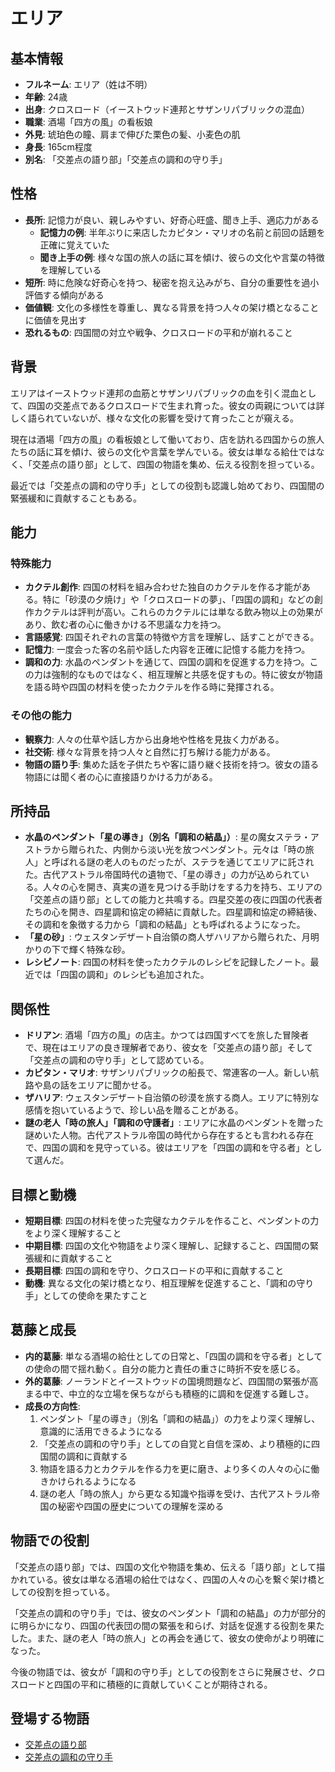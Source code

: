 # エリア

## 基本情報

- **フルネーム**: エリア（姓は不明）
- **年齢**: 24歳
- **出身**: クロスロード（イーストウッド連邦とサザンリパブリックの混血）
- **職業**: 酒場「四方の風」の看板娘
- **外見**: 琥珀色の瞳、肩まで伸びた栗色の髪、小麦色の肌
- **身長**: 165cm程度
- **別名**: 「交差点の語り部」「交差点の調和の守り手」

## 性格

- **長所**: 記憶力が良い、親しみやすい、好奇心旺盛、聞き上手、適応力がある
  - **記憶力の例**: 半年ぶりに来店したカピタン・マリオの名前と前回の話題を正確に覚えていた
  - **聞き上手の例**: 様々な国の旅人の話に耳を傾け、彼らの文化や言葉の特徴を理解している
- **短所**: 時に危険な好奇心を持つ、秘密を抱え込みがち、自分の重要性を過小評価する傾向がある
- **価値観**: 文化の多様性を尊重し、異なる背景を持つ人々の架け橋となることに価値を見出す
- **恐れるもの**: 四国間の対立や戦争、クロスロードの平和が崩れること

## 背景

エリアはイーストウッド連邦の血筋とサザンリパブリックの血を引く混血として、四国の交差点であるクロスロードで生まれ育った。彼女の両親については詳しく語られていないが、様々な文化の影響を受けて育ったことが窺える。

現在は酒場「四方の風」の看板娘として働いており、店を訪れる四国からの旅人たちの話に耳を傾け、彼らの文化や言葉を学んでいる。彼女は単なる給仕ではなく、「交差点の語り部」として、四国の物語を集め、伝える役割を担っている。

最近では「交差点の調和の守り手」としての役割も認識し始めており、四国間の緊張緩和に貢献することもある。

## 能力

### 特殊能力

- **カクテル創作**: 四国の材料を組み合わせた独自のカクテルを作る才能がある。特に「砂漠の夕焼け」や「クロスロードの夢」、「四国の調和」などの創作カクテルは評判が高い。これらのカクテルには単なる飲み物以上の効果があり、飲む者の心に働きかける不思議な力を持つ。
- **言語感覚**: 四国それぞれの言葉の特徴や方言を理解し、話すことができる。
- **記憶力**: 一度会った客の名前や話した内容を正確に記憶する能力を持つ。
- **調和の力**: 水晶のペンダントを通じて、四国の調和を促進する力を持つ。この力は強制的なものではなく、相互理解と共感を促すもの。特に彼女が物語を語る時や四国の材料を使ったカクテルを作る時に発揮される。

### その他の能力

- **観察力**: 人々の仕草や話し方から出身地や性格を見抜く力がある。
- **社交術**: 様々な背景を持つ人々と自然に打ち解ける能力がある。
- **物語の語り手**: 集めた話を子供たちや客に語り継ぐ技術を持つ。彼女の語る物語には聞く者の心に直接語りかける力がある。

## 所持品

- **水晶のペンダント「星の導き」（別名「調和の結晶」）**: 星の魔女ステラ・アストラから贈られた、内側から淡い光を放つペンダント。元々は「時の旅人」と呼ばれる謎の老人のものだったが、ステラを通じてエリアに託された。古代アストラル帝国時代の遺物で、「星の導き」の力が込められている。人々の心を開き、真実の道を見つける手助けをする力を持ち、エリアの「交差点の語り部」としての能力と共鳴する。四星交差の夜に四国の代表者たちの心を開き、四星調和協定の締結に貢献した。四星調和協定の締結後、その調和を象徴する力から「調和の結晶」とも呼ばれるようになった。
- **「星の砂」**: ウェスタンデザート自治領の商人ザハリアから贈られた、月明かりの下で輝く特殊な砂。
- **レシピノート**: 四国の材料を使ったカクテルのレシピを記録したノート。最近では「四国の調和」のレシピも追加された。

## 関係性

- **ドリアン**: 酒場「四方の風」の店主。かつては四国すべてを旅した冒険者で、現在はエリアの良き理解者であり、彼女を「交差点の語り部」そして「交差点の調和の守り手」として認めている。
- **カピタン・マリオ**: サザンリパブリックの船長で、常連客の一人。新しい航路や島の話をエリアに聞かせる。
- **ザハリア**: ウェスタンデザート自治領の砂漠を旅する商人。エリアに特別な感情を抱いているようで、珍しい品を贈ることがある。
- **謎の老人「時の旅人」「調和の守護者」**: エリアに水晶のペンダントを贈った謎めいた人物。古代アストラル帝国の時代から存在するとも言われる存在で、四国の調和を見守っている。彼はエリアを「四国の調和を守る者」として選んだ。

## 目標と動機

- **短期目標**: 四国の材料を使った完璧なカクテルを作ること、ペンダントの力をより深く理解すること
- **中期目標**: 四国の文化や物語をより深く理解し、記録すること、四国間の緊張緩和に貢献すること
- **長期目標**: 四国の調和を守り、クロスロードの平和に貢献すること
- **動機**: 異なる文化の架け橋となり、相互理解を促進すること、「調和の守り手」としての使命を果たすこと

## 葛藤と成長

- **内的葛藤**: 単なる酒場の給仕としての日常と、「四国の調和を守る者」としての使命の間で揺れ動く。自分の能力と責任の重さに時折不安を感じる。
- **外的葛藤**: ノーランドとイーストウッドの国境問題など、四国間の緊張が高まる中で、中立的な立場を保ちながらも積極的に調和を促進する難しさ。
- **成長の方向性**: 
  1. ペンダント「星の導き」（別名「調和の結晶」）の力をより深く理解し、意識的に活用できるようになる
  2. 「交差点の調和の守り手」としての自覚と自信を深め、より積極的に四国間の調和に貢献する
  3. 物語を語る力とカクテルを作る力を更に磨き、より多くの人々の心に働きかけられるようになる
  4. 謎の老人「時の旅人」から更なる知識や指導を受け、古代アストラル帝国の秘密や四国の歴史についての理解を深める

## 物語での役割

「交差点の語り部」では、四国の文化や物語を集め、伝える「語り部」として描かれている。彼女は単なる酒場の給仕ではなく、四国の人々の心を繋ぐ架け橋としての役割を担っている。

「交差点の調和の守り手」では、彼女のペンダント「調和の結晶」の力が部分的に明らかになり、四国の代表団の間の緊張を和らげ、対話を促進する役割を果たした。また、謎の老人「時の旅人」との再会を通じて、彼女の使命がより明確になった。

今後の物語では、彼女が「調和の守り手」としての役割をさらに発展させ、クロスロードと四国の平和に積極的に貢献していくことが期待される。

## 登場する物語

- [交差点の語り部](/stories/urban_life/crossroad_tavern_maid.md)
- [交差点の調和の守り手](/stories/urban_life/crossroad_harmony_keeper.md)